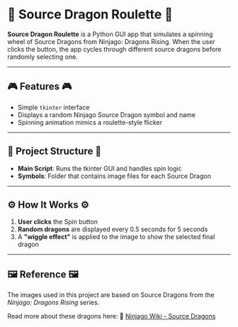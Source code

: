 # 🐉 Source Dragon Roulette 🐉

**Source Dragon Roulette** is a Python GUI app that simulates a spinning wheel of Source Dragons from Ninjago: Dragons Rising. When the user clicks the button, the app cycles through different source dragons before randomly selecting one.

---

## 🎮 Features 🎮

* Simple `tkinter` interface
* Displays a random Ninjago Source Dragon symbol and name
* Spinning animation mimics a roulette-style flicker

---

## 📂 Project Structure 📂

* **Main Script**: Runs the tkinter GUI and handles spin logic
* **Symbols**: Folder that contains image files for each Source Dragon

---

## ⚙️ How It Works ⚙️

1. **User clicks** the Spin button
2. **Random dragons** are displayed every 0.5 seconds for 5 seconds
3. A **"wiggle effect"** is applied to the image to show the selected final dragon
---

## 🖼️ Reference 🖼️

The images used in this project are based on Source Dragons from the *Ninjago: Dragons Rising* series.

Read more about these dragons here:
🔗 [Ninjago Wiki - Source Dragons](https://ninjago.fandom.com/wiki/Source_Dragons)
